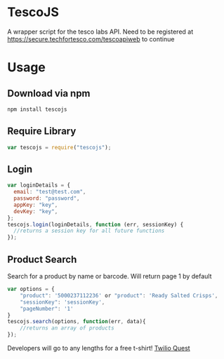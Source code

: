 # TescoJS

A wrapper script for the tesco labs API. Need to be registered at https://secure.techfortesco.com/tescoapiweb to continue

# Usage

## Download via npm

```javascript
npm install tescojs
```

## Require Library

```javascript
var tescojs = require("tescojs");
```

## Login

```javascript
var loginDetails = {
  email: "test@test.com",
  password: "password",
  appKey: "key",
  devKey: "key",
};
tescojs.login(loginDetails, function (err, sessionKey) {
  //returns a session key for all future functions
});
```

## Product Search

Search for a product by name or barcode. Will return page 1 by default

```javascript
var options = {
	"product": '5000237112236' or "product": 'Ready Salted Crisps',
	"sessionKey": 'sessionKey',
	"pageNumber": '1'
}
tescojs.search(options, function(err, data){
	//returns an array of products
});
```

Developers will go to any lengths for a free t-shirt! [Twilio Quest](https://www.twilio.com/quest)
